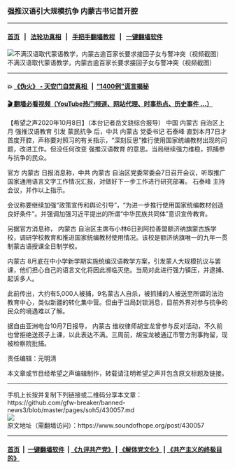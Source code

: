 ### 强推汉语引大规模抗争 内蒙古书记首开腔
------------------------

#### [首页](https://github.com/gfw-breaker/banned-news3/blob/master/README.md) &nbsp;&nbsp;|&nbsp;&nbsp; [法轮功真相](https://github.com/begood0513/basic/blob/master/README.md)  &nbsp;&nbsp;|&nbsp;&nbsp; [手把手翻墙教程](https://github.com/gfw-breaker/guides/wiki)  &nbsp;&nbsp;|&nbsp;&nbsp; [一键翻墙软件](https://github.com/gfw-breaker/nogfw/blob/master/README.md)  



<div><img alt="不满汉语取代蒙语教学，内蒙古逾百家长要求接回子女与警冲突（视频截图）" src="https://img.soundofhope.org/2020-09/1599010694320.png"/>
<br/><figcaption class="caption">
 不满汉语取代蒙语教学，内蒙古逾百家长要求接回子女与警冲突（视频截图）
</figcaption></div><hr/>

#### 💥 [《伪火》 - 天安门自焚真相 ](http://158.247.195.190:10000/videos/blog/weihuo.html)&nbsp; |&nbsp; [“1400例”谎言揭秘  ](http://158.247.195.190:10000/videos/blog/jiexi1400.html)

#### [ 🎬  翻墙必看视频（YouTube热门频道、网站代理、时事热点、历史事件 ...）](https://github.com/gfw-breaker/links/blob/master/banned.md)

<div><div class="Content__Wrapper sc-1bvya0-0 grZQxZ">
 <p class="meta-top">
  <span class="meta">
   【希望之声2020年10月8日】（本台记者岳文骁综合报导）
  </span>
  中国
  <ok href="/term/3105">
   内蒙古
  </ok>
  自治区上月
  <ok href="/term/392977">
   强推汉语教育
  </ok>
  引发
  <ok href="/term/392980">
   蒙民抗争
  </ok>
  后，中共
  <ok href="/term/3105">
   内蒙古
  </ok>
  党委书记
  <ok href="/term/181661">
   石泰峰
  </ok>
  直到本月7日才首度开腔，声称要对照习的有关指示，“深刻反思”推行使用国家统编教材出现的问题，改进工作。但没任何改变
  <ok href="/term/392977">
   强推汉语教育
  </ok>
  的意思。当局继续强力维稳，抓捕参与抗争的民众。
 </p>
 <p>
  官方
  <ok href="/term/3105">
   内蒙古
  </ok>
  日报消息称，中共
  <ok href="/term/3105">
   内蒙古
  </ok>
  自治区党委常委会7日召开会议，听取推广国家通用语言文字工作情况汇报，对做好下一步工作进行研究部署。
  <ok href="/term/181661">
   石泰峰
  </ok>
  主持会议，并作以上指示。
 </p>
 <div class="AD_Embed__Wrap-sc-1xslmin-0 igMuqX module desktop">
  <div>
  </div>
 </div>
 <p>
  会议称要继续加强“政策宣传和舆论引导”，“为进一步推行使用国家统编教材创造良好条件”。并强调加强习近平提出的所谓“中华民族共同体”意识宣传教育。
 </p>
 <p>
  另据官方消息称，
  <ok href="/term/3105">
   内蒙古
  </ok>
  自治区主席布小林6日到阿拉善盟额济纳旗蒙古族学校，调研学校教育和推进国家统编教材使用情况。该校是额济纳旗唯一的九年一贯制蒙古语授课全日制学校。
 </p>
 <p>
  <ok href="/term/3105">
   内蒙古
  </ok>
  8月底在中小学新学期实施统编汉语教学方案，引发蒙人大规模抗议与罢课，他们担心自己的语言文化将因此濒临灭绝。当局对此进行强力镇压，并逮捕、起诉多人。
 </p>
 <p>
  此前传出，大约有5,000人被捕，9名蒙古人自杀，被抓捕的人被送至所谓的法治教育中心，类似新疆的转化集中营。但由于当局封锁消息，目前外界对参与抗争的民众的境遇难以了解。
 </p>
 <p>
  据自由亚洲电台10月7日报导，
  <ok href="/term/3105">
   内蒙古
  </ok>
  维权律师胡宝龙曾参与反对活动，不久前也曾拒绝送孩子上课，以此表达不满。三周前，胡宝龙被通辽市警方刑事拘留，现被检察院批捕。
 </p>
 <p class="meta-btm">
  责任编辑：元明清
 </p>
 <p class="meta-btm">
  本文章或节目经希望之声编辑制作，转载请注明希望之声并包含原文标题及链接。
 </p>
</div>
</div>
<hr/>
手机上长按并复制下列链接或二维码分享本文章：<br/>
https://github.com/gfw-breaker/banned-news3/blob/master/pages/soh5/430057.md <br/>
<a href='https://github.com/gfw-breaker/banned-news3/blob/master/pages/soh5/430057.md'><img src='https://github.com/gfw-breaker/banned-news3/blob/master/pages/soh5/430057.md.png'/></a> <br/>
原文地址（需翻墙访问）：https://www.soundofhope.org/post/430057


------------------------
#### [首页](https://github.com/gfw-breaker/banned-news3/blob/master/README.md) &nbsp;|&nbsp; [一键翻墙软件](https://github.com/gfw-breaker/nogfw/blob/master/README.md) &nbsp;| [《九评共产党》](https://github.com/gfw-breaker/9ping.md/blob/master/README.md#九评之一评共产党是什么) | [《解体党文化》](https://github.com/gfw-breaker/jtdwh.md/blob/master/README.md) | [《共产主义的终极目的》](https://github.com/gfw-breaker/gczydzjmd.md/blob/master/README.md)


<img src='http://gfw-breaker.win/banned-news3/pages/soh5/430057.md' width='0px' height='0px'/>
